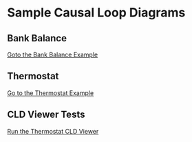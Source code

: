 # Sample Causal Loop Diagrams

## Bank Balance

[Goto the Bank Balance Example](./bank-balance/index.md)

## Thermostat

[Go to the Thermostat Example](./thermostat/index.md)

## CLD Viewer Tests

[Run the Thermostat CLD Viewer](../sims/cld-viewer/main.html?file=thermostat-cld.json)
